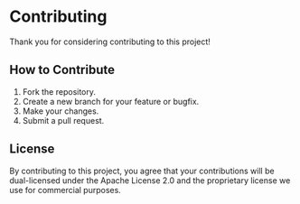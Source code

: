 # Contributing

Thank you for considering contributing to this project!

## How to Contribute
1. Fork the repository.
2. Create a new branch for your feature or bugfix.
3. Make your changes.
4. Submit a pull request.

## License
By contributing to this project, you agree that your contributions will be dual-licensed under the Apache License 2.0 and the proprietary license we use for commercial purposes.
